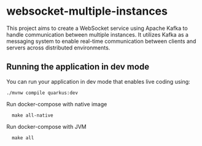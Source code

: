 # websocket-multiple-instances

This project aims to create a WebSocket service using Apache Kafka to handle communication between multiple instances. It utilizes Kafka as a messaging system to enable real-time communication between clients and servers across distributed environments.


## Running the application in dev mode

You can run your application in dev mode that enables live coding using:

```shell script
./mvnw compile quarkus:dev
```

Run docker-compose with native image
```shell script
  make all-native
```

Run docker-compose with JVM
```shell script
  make all
```